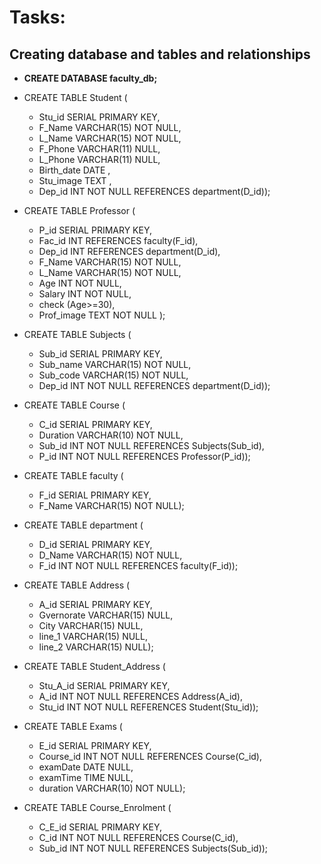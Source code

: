 # **Tasks**:

## Creating database and tables and relationships
* **CREATE DATABASE faculty_db;**

* CREATE TABLE Student (
   * Stu_id SERIAL PRIMARY KEY,
   * F_Name VARCHAR(15) NOT NULL,
   * L_Name VARCHAR(15) NOT NULL,
   * F_Phone VARCHAR(11) NULL,
   * L_Phone VARCHAR(11) NULL,
   * Birth_date DATE ,
   * Stu_image TEXT  ,
   * Dep_id INT NOT NULL REFERENCES department(D_id));

* CREATE TABLE Professor (
   * P_id SERIAL PRIMARY KEY,
   * Fac_id INT REFERENCES faculty(F_id),
   * Dep_id INT REFERENCES department(D_id),
   * F_Name VARCHAR(15) NOT NULL,
   * L_Name VARCHAR(15) NOT NULL,
   * Age INT NOT NULL,
   * Salary INT NOT NULL,
   * check (Age>=30),
   * Prof_image TEXT NOT NULL );

* CREATE TABLE Subjects (
   * Sub_id SERIAL PRIMARY KEY,
   * Sub_name VARCHAR(15) NOT NULL,
   * Sub_code VARCHAR(15) NOT NULL,
   * Dep_id INT NOT NULL REFERENCES department(D_id));

* CREATE TABLE Course (
   * C_id SERIAL PRIMARY KEY,
   * Duration VARCHAR(10) NOT NULL,
   * Sub_id INT NOT NULL REFERENCES Subjects(Sub_id),
   * P_id INT NOT NULL REFERENCES Professor(P_id));

* CREATE TABLE faculty (
   * F_id SERIAL PRIMARY KEY,
   * F_Name VARCHAR(15) NOT NULL);

* CREATE TABLE department (
   * D_id SERIAL PRIMARY KEY,
   * D_Name VARCHAR(15) NOT NULL,
   * F_id INT NOT NULL REFERENCES faculty(F_id));

* CREATE TABLE Address (   
   * A_id SERIAL PRIMARY KEY,
   * Gvernorate VARCHAR(15) NULL,
   * City VARCHAR(15)  NULL,
   * line_1 VARCHAR(15) NULL,
   * line_2 VARCHAR(15) NULL);

* CREATE TABLE Student_Address (   
   * Stu_A_id SERIAL PRIMARY KEY,
   * A_id INT NOT NULL REFERENCES Address(A_id),
   * Stu_id INT NOT NULL REFERENCES Student(Stu_id));

* CREATE TABLE Exams (   
   * E_id SERIAL PRIMARY KEY,
   * Course_id INT NOT NULL REFERENCES Course(C_id),
   * examDate DATE NULL,
   * examTime TIME NULL,
   * duration VARCHAR(10) NOT NULL);

* CREATE TABLE Course_Enrolment (
   * C_E_id SERIAL PRIMARY KEY,
   * C_id INT NOT NULL REFERENCES Course(C_id),
   * Sub_id INT NOT NULL REFERENCES Subjects(Sub_id));








